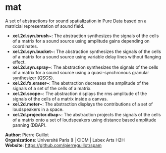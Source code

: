 # mat

A set of abstractions for sound spatialization in Pure Data based on a matricial representation of sound field.

- **xel.2d.syn.brush~**: The abstraction synthesizes the signals of the cells of a matrix for a sound source using amplitude gains depending on coordinates.
- **xel.2d.syn.bucket~**: The abstraction synthesizes the signals of the cells of a matrix for a sound source using variable delay lines without flanging effect.
- **xel.2d.syn.spray~**: The abstraction synthesizes the signals of the cells of a matrix for a sound source using a quasi-synchronous granular synthesizer (QSGS).
- **xel.2d.fx.eraser~**: The abstraction decreases the amplitude of the signals of a set of the cells of a matrix.
- **xel.2d.scope~**: The abstraction displays the rms amplitude of the signals of the cells of a matrix inside a canvas.
- **xel.2d.meter~**: The abstraction displays the contributions of a set of loudspeakers in a space.
- **xel.2d.projector.dbap~**: The abstraction projects the signals of the cells of a matrix onto a set of loudspeakers using distance based amplitude panning (DBAP).

**Author**: Pierre Guillot  
**Organizations**: Université Paris 8 | CICM | Labex Arts H2H   
**Website**: https://github.com/pierreguillot/spam
